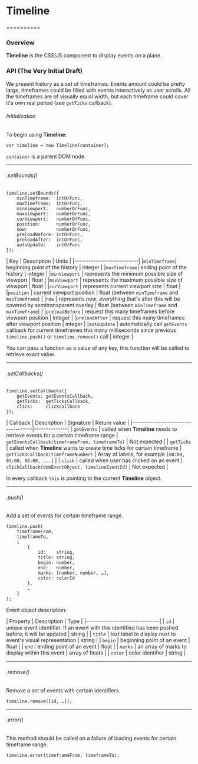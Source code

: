 # Timeline
==========

### Overview

**Timeline** is the CSS/JS component to display events on a plane.

### API (The Very Initial Draft)

We present history as a set of timeframes. Events amount could be pretty large, timeframes could be filled with events interactively as user scrolls. All the timeframes are of visually equal width, but each timeframe could cover it's own real period (see `getTicks` callback).

###### Initialization

To begin using **Timeline**:

	var timeline = new Timeline(container);
	
`container` is a parent DOM node.

---

###### .setBounds()

	timeline.setBounds({
		minTimeframe:  intOrFunc,
		maxTimeframe:  intOrFunc,
		minViewport:   numberOrFunc,
		maxViewport:   numberOrFunc,
		curViewport:   numberOfFunc,
		position:      numberOrFunc,
		now:           numberOrFunc,
		preloadBefore: intOrFunc,
		preloadAfter:  intOrFunc,
		autoUpdate:    intOrFunc
	});
	

| Key | Description | Units |
|---------------------------|
|`minTimeframe`| beginning point of the history | integer |
|`maxTimeframe`| ending point of the history | integer |
|`minViewport` | represents the minimum possible size of viewport | float |
|`maxViewport` | represents the maximum possible size of viewport | float |
|`curViewport` | represents current viewport size | float |
|`position`    | current viewport position | float (between `minTimeframe` and  `maxTimeframe`) |
|`now`         | represents *now*, everything that's after this will be covered by semitransparent overlay | float (between `minTimeframe` and  `maxTimeframe`) |
|`preloadBefore`   | request this many timeframes before viewport position | integer |
|`preloadAfter`    | request this many timeframes after viewport position | integer |
|`autoUpdate`      | automatically call `getEvents` callback for current timeframes this many milliseconds since previous `timeline.push()` or `timeline.remove()` call | integer |

You can pass a function as a value of any key, this function will be called to retrieve exact value.

---

###### .setCallbacks()

	timeline.setCallbacks({
		getEvents: getEventsCallback,
		getTicks:  getTicksCallback,
		click:     clickCallback
	});
	
| Callback | Description | Signature | Return value |
|------------------------------------|--------------|
| `getEvents` | called when **Timeline** needs to retrieve events for a certain timeframe range | `getEventsCallback(timeframeFrom, timeframeTo)` | Not expected |
| `getTicks`  | called when **Timeline** wants to create time ticks for certain timeframe | `getTicksCallback(timeframeNumber)` | Array of labels, for example `[00:00, 03:00, 06:00, ...]` |
| `click`     | called when user has clicked on an event | `clickCallback(domEventObject, timelineEventId)` | Not expected |

In every callback `this` is pointing to the current **Timeline** object.
	
---

###### .push()

Add a set of events for certain timeframe range.

	timeline.push(
		timeframeFrom, 
		timeframeTo, 
		[
			{
				id:    string,
				title: string,
				begin: number,
				end:   number,
				marks: [number, number, …],
				color: colorId
			},
			…
		]
	);

Event object description:	

| Property | Description | Type |
|-------------------------------|
| `id`    | unique event identifier. If an event with this identified has been pushed before, it will be updated | string |
| `title` | text label to display next to event's visual representation | string |
| `begin` | beginning point of an event | float |
| `end`   | ending point of an event | float |
| `marks` | an array of marks to display within this event | array of floats |
| `color` | color identifier | string |

---

###### .remove()

Remove a set of events with certain identifiers.

	timeline.remove([id, …]);

---

###### .error()

This method should be called on a failure of loading events for certain timeframe range.

	timeline.error(timeframeFrom, timeframeTo);

